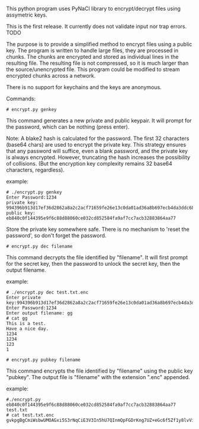 This python program uses PyNaCl library to encrypt/decrypt files using assymetric keys. 

This is the first release. It currently does not validate input nor trap errors. TODO

The purpose is to provide a simplified method to encrypt files using a public key. The program is written to handle large files, they are processed in chunks. The chunks are encrypted and stored as individual lines in the resulting file. The resulting file is not compressed, so it is much larger than the source/unencrypted file. This program could be modified to stream encrypted chunks across a network. 

There is no support for keychains and the keys are anonymous. 

Commands:

```
# encrypt.py genkey
```

This command generates a new private and public keypair. It will prompt for the password, which can be nothing (press enter).

Note: A blake2 hash is calculated for the password. The first 32 characters (base64 chars) are used to encrypt the private key. This strategy ensures that any password will suffice, even a blank password, and the private key is always encrypted. However, truncating the hash increases the possibility of collisions. (But the encryption key complexity remains 32 base64 characters, regardless). 

example: 

```
# ./encrypt.py genkey
Enter Password:1234
private key: 994396b913d17ef36d2862a8a2c2acf71659fe26e13c0da01ad36a8b697ecb4da3ddc68ccb66b89669241cc11ee0d6ddd88b2efb3b839dcd067776e0122f553037aaa14c4a8f5615cff5b422d0909a5dc9754ae121ce257a0fb9c5b8e728dcab598ed590263115e1
public key: eb840c0f144395e9f6c88d88060ce032cd852584fa9af7cc7acb32883864aa77
```

Store the private key somewhere safe. There is no mechanism to 'reset the password', so don't forget the password.

```
# encrypt.py dec filename
```

This command decrypts the file identified by "filename". It will first prompt for the secret key, then the password to unlock the secret key, then the output filename.

example:
```
# ./encrypt.py dec test.txt.enc
Enter private key:994396b913d17ef36d2862a8a2c2acf71659fe26e13c0da01ad36a8b697ecb4da3ddc68ccb66b89669241cc11ee0d6ddd88b2efb3b839dcd067776e0122f553037aaa14c4a8f5615cff5b422d0909a5dc9754ae121ce257a0fb9c5b8e728dcab598ed590263115e1
Enter Password:1234
Enter output filename: gg
# cat gg
This is a test.
Have a nice day.
1234
1234
123
1
```

```
# encrypt.py pubkey filename
```

This command encrypts the file identified by "filename" using the public key "pubkey". The output file is "filename" with the extension ".enc" appended.

example:
```
#./encrypt.py eb840c0f144395e9f6c88d88060ce032cd852584fa9af7cc7acb32883864aa77 test.txt
# cat test.txt.enc
gvkpgBgCmiWsbwUMOAGxi5S3rNqCiE3V3In5hU7QInmQpFGDrKng7UZ+eGc6f5Zf1y8lvViCZXHJCmXPprxtiVuh81wCFTAXCvsD36hBRQWK11jXJBJxDDvI4y6oWWgrKPw=
```


